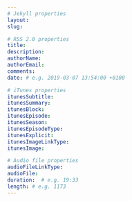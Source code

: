 ```yaml
---
# Jekyll properties
layout:
slug:

# RSS 2.0 properties
title:
description:
authorName:
authorEmail:
comments: 
date: # e.g. 2019-03-07 13:54:00 +0100

# iTunes properties
itunesSubtitle:
itunesSummary:
itunesBlock:
itunesEpisode:
itunesSeason:
itunesEpisodeType:
itunesExplicit:
itunesImageLinkType:
itunesImage:

# Audio file properties
audioFileLinkType:
audioFile:
duration:  # e.g. 19:33
length: # e.g. 1173
---
```


